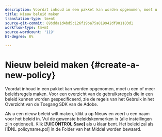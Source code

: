```yaml
---
description: Voordat inhoud in een pakket kan worden opgenomen, moet u een of meer beleidsregels maken. Voor een overzicht van de gebruiksregels die in een beleid kunnen worden gespecificeerd, zie de regels van het Gebruik in het Overzicht van de Toegang SDK van de Adobe.
title: Nieuw beleid maken
translation-type: tm+mt
source-git-commit: 89bdda1d4bd5c126f19ba75a819942df901183d1
workflow-type: tm+mt
source-wordcount: '119'
ht-degree: 0%

---
```



# Nieuw beleid maken {#create-a-new-policy}

Voordat inhoud in een pakket kan worden opgenomen, moet u een of meer beleidsregels maken. Voor een overzicht van de gebruiksregels die in een beleid kunnen worden gespecificeerd, zie de regels van het Gebruik in het Overzicht van de Toegang SDK van de Adobe.

Als u een nieuw beleid wilt maken, klikt u op Nieuw en voert u een naam voor het beleid in. Vul de gewenste beleidskenmerken in (alle instellingen zijn optioneel). Klik **[!UICONTROL Save]** als u klaar bent. Het beleid zal als [!DNL policyname.pol] in de Folder van het Middel worden bewaard.
